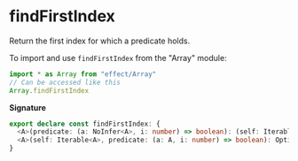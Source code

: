 # findFirstIndex

Return the first index for which a predicate holds.

To import and use `findFirstIndex` from the "Array" module:

```ts
import * as Array from "effect/Array"
// Can be accessed like this
Array.findFirstIndex
```

**Signature**

```ts
export declare const findFirstIndex: {
  <A>(predicate: (a: NoInfer<A>, i: number) => boolean): (self: Iterable<A>) => Option<number>
  <A>(self: Iterable<A>, predicate: (a: A, i: number) => boolean): Option<number>
}
```
